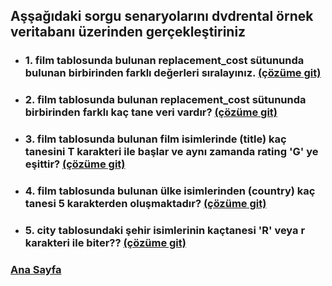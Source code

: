 ## Aşşağıdaki sorgu senaryolarını **dvdrental** örnek veritabanı üzerinden gerçekleştiriniz
 * ### 1. **film** tablosunda bulunan **replacement_cost** sütununda bulunan birbirinden farklı değerleri sıralayınız. [(çözüme git)](1.sql "Tıklayarak 1. ödevi açabilirsin ")
 * ### 2. **film** tablosunda bulunan **replacement_cost** sütununda birbirinden farklı kaç tane veri vardır? [(çözüme git)](2.sql "Tıklayarak 2. ödevi açabilirsin ")
 * ### 3. **film** tablosunda bulunan film isimlerinde (title) kaç tanesini T karakteri ile başlar ve aynı zamanda rating 'G' ye eşittir? [(çözüme git)](3.sql "Tıklayarak 3. ödevi açabilirsin ")
 * ### 4. **film** tablosunda bulunan ülke isimlerinden (country) kaç tanesi 5 karakterden oluşmaktadır? [(çözüme git)](4.sql "Tıklayarak 4. ödevi açabilirsin ")
 * ### 5. **city** tablosundaki şehir isimlerinin kaçtanesi 'R' veya r karakteri ile biter?? [(çözüme git)](5.sql "Tıklayarak 5. ödevi açabilirsin ")



### [**Ana Sayfa**](https://github.com/OnwexryS/PatikaDevSQL/blob/main/README.md "Tıklayarak gidebilirsin")
